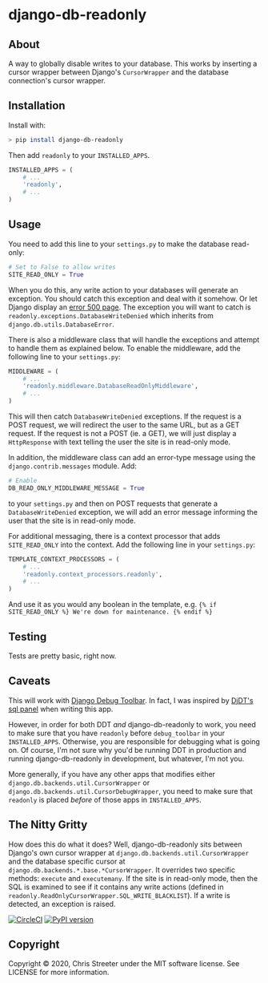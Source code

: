 # django-db-readonly

## About

A way to globally disable writes to your database. This works by
inserting a cursor wrapper between Django's `CursorWrapper` and the
database connection's cursor wrapper.

## Installation

Install with:

```sh
> pip install django-db-readonly
```

Then add `readonly` to your `INSTALLED_APPS`.

```python
INSTALLED_APPS = (
    # ...
    'readonly',
    # ...
)
```

## Usage

You need to add this line to your `settings.py` to make the database read-only:

```python
# Set to False to allow writes
SITE_READ_ONLY = True
```

When you do this, any write action to your databases will generate an exception. You should catch this exception and deal with it somehow. Or let Django display an [error 500
page](http://docs.djangoproject.com/en/1.3/topics/http/urls/#handler500). The exception you will want to catch is
`readonly.exceptions.DatabaseWriteDenied` which inherits from
`django.db.utils.DatabaseError`.

There is also a middleware class that will handle the exceptions and attempt to handle them as explained below. To enable the middleware, add the following line to your `settings.py`:

```python
MIDDLEWARE = (
    # ...
    'readonly.middleware.DatabaseReadOnlyMiddleware',
    # ...
)
```

This will then catch `DatabaseWriteDenied` exceptions. If the request is a POST request, we will redirect the user to the same URL, but as a GET request. If the request is not a POST (ie. a GET), we will just display a `HttpResponse` with text telling the user the site is in read-only mode.

In addition, the middleware class can add an error-type message using the `django.contrib.messages` module. Add:

```python
# Enable
DB_READ_ONLY_MIDDLEWARE_MESSAGE = True
```

to your `settings.py` and then on POST requests that generate a `DatabaseWriteDenied` exception, we will add an error message informing the user that the site is in read-only mode.

For additional messaging, there is a context processor that adds `SITE_READ_ONLY` into the context. Add the following line in your `settings.py`:

```python
TEMPLATE_CONTEXT_PROCESSORS = (
    # ...
    'readonly.context_processors.readonly',
    # ...
)
```

And use it as you would any boolean in the template, e.g. `{% if SITE_READ_ONLY %} We're down for maintenance. {% endif %}`

## Testing

Tests are pretty basic, right now.

## Caveats

This will work with [Django Debug Toolbar](https://github.com/robhudson/django-debug-toolbar). In fact, I was inspired by [DjDT's sql panel](https://github.com/robhudson/django-debug-toolbar/blob/master/debug_toolbar/panels/sql.py) when writing this app.

However, in order for both DDT _and_ django-db-readonly to work, you need to make sure that you have `readonly` before `debug_toolbar` in your `INSTALLED_APPS`. Otherwise, you are responsible for debugging what is going on. Of course, I'm not sure why you'd be running DDT in production and running django-db-readonly in development, but whatever, I'm not you.

More generally, if you have any other apps that modifies either `django.db.backends.util.CursorWrapper` or `django.db.backends.util.CursorDebugWrapper`, you need to make sure that `readonly` is placed _before_ of those apps in `INSTALLED_APPS`.

## The Nitty Gritty

How does this do what it does? Well, django-db-readonly sits between Django's own cursor wrapper at `django.db.backends.util.CursorWrapper` and the database specific cursor at `django.db.backends.*.base.*CursorWrapper`. It overrides two specific methods: `execute` and `executemany`. If the site is in read-only mode, then the SQL is examined to see if it contains any write actions (defined in `readonly.ReadOnlyCursorWrapper.SQL_WRITE_BLACKLIST`). If a write is detected, an exception is raised.

[![CircleCI](https://circleci.com/gh/streeter/django-db-readonly.svg?style=svg)](https://circleci.com/gh/streeter/django-db-readonly) [![PyPI version](https://badge.fury.io/py/django-db-readonly.svg)](https://badge.fury.io/py/django-db-readonly)

## Copyright

Copyright © 2020, Chris Streeter under the MIT software license. See LICENSE for more information.
